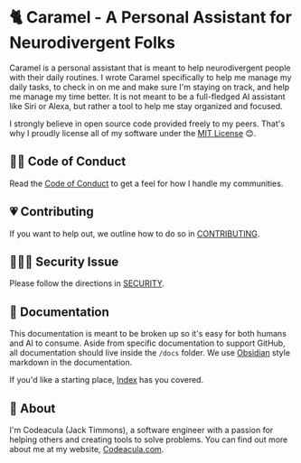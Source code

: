 # 🐈 Caramel - A Personal Assistant for Neurodivergent Folks

Caramel is a personal assistant that is meant to help neurodivergent people with their daily routines. I wrote Caramel specifically to help me manage my daily tasks, to check in on me and make sure I'm staying on track, and help me manage my time better. It is not meant to be a full-fledged AI assistant like Siri or Alexa, but rather a tool to help me stay organized and focused.

I strongly believe in open source code provided freely to my peers. That's why I proudly license all of my software under the [MIT License](LICENSE) 😊.

## 🏳️‍🌈 Code of Conduct

Read the [Code of Conduct](CODE_OF_CONDUCT.md) to get a feel for how I handle my communities.

## 💗 Contributing

If you want to help out, we outline how to do so in [CONTRIBUTING](CONTRIBUTING.md).

## 🕵🏼‍♀️ Security Issue

Please follow the directions in [SECURITY](SECURITY.md).

## 📜 Documentation

This documentation is meant to be broken up so it's easy for both humans and AI to consume. Aside from specific documentation to support GitHub, all documentation should live inside the `/docs` folder. We use [Obsidian](https://obsidian.md/) style markdown in the documentation.

If you'd like a starting place, [Index](docs/Index.md) has you covered.

## 🔮 About

I'm Codeacula (Jack Timmons), a software engineer with a passion for helping others and creating tools to solve problems. You can find out more about me at my website, [Codeacula.com](https://codeacula.com).
